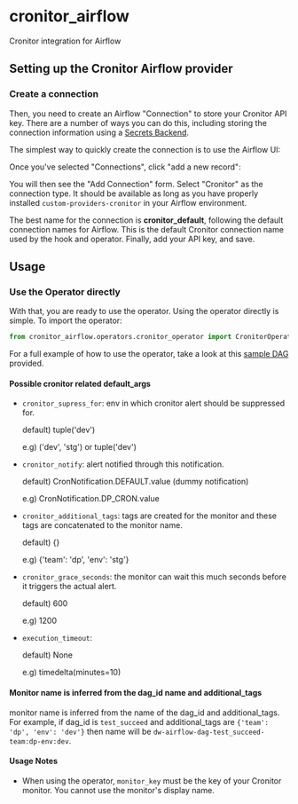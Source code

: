 # cronitor_airflow
Cronitor integration for Airflow



## Setting up the Cronitor Airflow provider

### Create a connection
Then, you need to create an Airflow "Connection" to store your Cronitor API key. There are a number of ways you can do this, including storing the connection information using a [Secrets Backend](https://airflow.apache.org/docs/apache-airflow/stable/security/secrets/secrets-backend/index.html#configuration).

The simplest way to quickly create the connection is to use the Airflow UI:
 
Once you've selected "Connections", click "add a new record":

You will then see the "Add Connection" form. Select "Cronitor" as the connection type. It should be available as long as you have properly installed `custom-providers-cronitor` in your Airflow environment.

The best name for the connection is **cronitor_default**, following the default connection names for Airflow. This is the default Cronitor connection name used by the hook and operator.
Finally, add your API key, and save.

## Usage
### Use the Operator directly

With that, you are ready to use the operator. Using the operator directly is simple. To import the operator:

```python
from cronitor_airflow.operators.cronitor_operator import CronitorOperator
```

For a full example of how to use the operator, take a look at this [sample DAG](examples/example_operator_dag.py) provided.

#### Possible cronitor related default_args

* `cronitor_supress_for`: env in which cronitor alert should be suppressed for.
  
    default) tuple('dev')
        
    e.g) ('dev', 'stg') or tuple('dev')

* `cronitor_notify`: alert notified through this notification.

    default) CronNotification.DEFAULT.value (dummy notification)
    
    e.g) CronNotification.DP_CRON.value

* `cronitor_additional_tags`: tags are created for the monitor and these tags are concatenated to the monitor name.

    default) {}
    
    e.g) {'team': 'dp', 'env': 'stg'} 

* `cronitor_grace_seconds`: the monitor can wait this much seconds before it triggers the actual alert.

    default) 600
    
    e.g) 1200

* `execution_timeout`:

    default) None
    
    e.g) timedelta(minutes=10)

#### Monitor name is inferred from the dag_id name and additional_tags

monitor name is inferred from the name of the dag_id and additional_tags.
For example, if dag_id is `test_succeed` and additional_tags are `{'team': 'dp', 'env': 'dev'}` then
name will be `dw-airflow-dag-test_succeed-team:dp-env:dev`.

#### Usage Notes
* When using the operator, `monitor_key` must be the key of your Cronitor monitor. You cannot use the monitor's display name.
